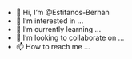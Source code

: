 - 👋 Hi, I’m @Estifanos-Berhan
- 👀 I’m interested in ...
- 🌱 I’m currently learning ...
- 💞️ I’m looking to collaborate on ...
- 📫 How to reach me ...

<!---
Estifanos-Berhan/Estifanos-Berhan is a ✨ special ✨ repository because its `README.md` (this file) appears on your GitHub profile.
You can click the Preview link to take a look at your changes.
--->
